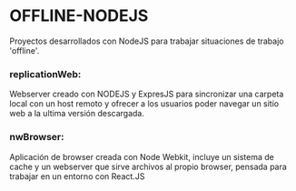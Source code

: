 # OFFLINE-NODEJS
Proyectos desarrollados con NodeJS para trabajar situaciones de trabajo 'offline'.

### replicationWeb:
Webserver creado con NODEJS y ExpresJS para sincronizar una carpeta local con un host remoto y ofrecer a los usuarios poder navegar un sitio web a la ultima versión descargada.

### nwBrowser:
Aplicación de browser creada con Node Webkit, incluye un sistema de cache y un webserver que sirve archivos al propio browser, pensada para trabajar en un entorno con React.JS
